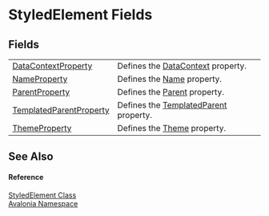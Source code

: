 # StyledElement Fields




## Fields
<table>
<tr>
<td><a href="F_Avalonia_StyledElement_DataContextProperty">DataContextProperty</a></td>
<td>Defines the <a href="P_Avalonia_StyledElement_DataContext">DataContext</a> property.</td>
</tr>
<tr>
<td><a href="F_Avalonia_StyledElement_NameProperty">NameProperty</a></td>
<td>Defines the <a href="P_Avalonia_StyledElement_Name">Name</a> property.</td>
</tr>
<tr>
<td><a href="F_Avalonia_StyledElement_ParentProperty">ParentProperty</a></td>
<td>Defines the <a href="P_Avalonia_StyledElement_Parent">Parent</a> property.</td>
</tr>
<tr>
<td><a href="F_Avalonia_StyledElement_TemplatedParentProperty">TemplatedParentProperty</a></td>
<td>Defines the <a href="P_Avalonia_StyledElement_TemplatedParent">TemplatedParent</a> property.</td>
</tr>
<tr>
<td><a href="F_Avalonia_StyledElement_ThemeProperty">ThemeProperty</a></td>
<td>Defines the <a href="P_Avalonia_StyledElement_Theme">Theme</a> property.</td>
</tr>
</table>

## See Also


#### Reference
<a href="T_Avalonia_StyledElement">StyledElement Class</a>  
<a href="N_Avalonia">Avalonia Namespace</a>  
